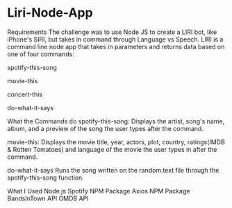 # Liri-Node-App

Requirements
The challenge was to use Node JS to create a LIRI bot, like iPhone's SIRI, but takes in command through Language vs Speech. LIRI is a command line node app that takes in parameters and returns data based on one of four commands:


spotify-this-song

movie-this

concert-this

do-what-it-says

What the Commands do
spotify-this-song:
Displays the artist, song's name, album, and a preview of the song the user types after the command.

movie-this:
Displays the movie title, year, actors, plot, country, ratings(IMDB & Rotten Tomatoes) and language of the movie the user types in after the command.

do-what-it-says
Runs the song written on the random.text file through the spotify-this-song function.

What I Used
Node.js
Spotify NPM Package
Axios NPM Package
BandsInTown API
OMDB API
